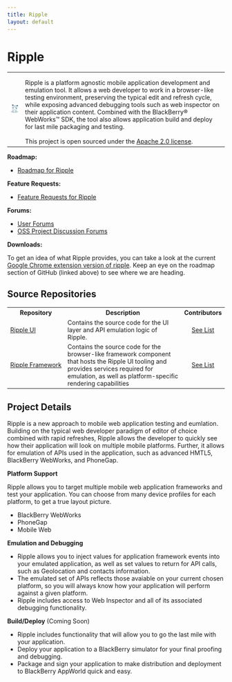 ```yaml
---
title: Ripple
layout: default
---
```


# Ripple

<table>
<tr>
	<td><img src="../images/logo_hippo.png"/></td>
	<td valign="top" style="padding-top:15px">
		Ripple is a platform agnostic mobile application development and emulation tool.  It allows a web developer to work in a browser-like testing environment, preserving the typical edit and refresh cycle, while exposing advanced debugging tools such as web inspector on their application content. Combined with the BlackBerry&reg; WebWorks&trade; SDK, the tool also allows application build and deploy for last mile packaging and testing.
	<br/><br/>
	This project is open sourced under the <a href="http://www.apache.org/licenses/LICENSE-2.0.html" target="_blank">Apache 2.0 license</a>.
	</td>
</tr>
</table>

**Roadmap:**

* [Roadmap for Ripple](https://github.com/blackberry/Ripple-UI/issues/milestones)

**Feature Requests:**

* [Feature Requests for Ripple](https://github.com/blackberry/Ripple-UI/issues?sort=created&labels=Request&direction=desc&state=open)

**Forums:**

* [User Forums](http://supportforums.blackberry.com/t5/Web-Development/bd-p/browser_dev)
* [OSS Project Discussion Forums](http://supportforums.blackberry.com/t5/Ripple-Contributions/bd-p/ripple)

**Downloads:**

To get an idea of what Ripple provides, you can take a look at the current [Google Chrome extension version of ripple](http://ripple.tinyhippos.com).  Keep an eye on the roadmap section of GitHub (linked above) to see where we are heading.



## Source Repositories

<table class="outlined">
  <tr>
    <th>Repository</th>
    <th>Description</th>
    <th>Contributors</th>
  </tr>
  <tr>
    <td style="white-space:nowrap;"><a href="https://github.com/blackberry/Ripple-UI" target="_blank">Ripple UI</a></td>
    <td>Contains the source code for the UI layer and API emulation logic of Ripple.</td>
    <td style="text-align:center"><a href="https://github.com/blackberry/Ripple-UI/contributors">See List</a></td>
  </tr>
  <tr>
    <td style="white-space:nowrap;"><a href="https://github.com/blackberry/Ripple-Framework" target="_blank">Ripple Framework</a></td>
    <td>Contains the source code for the browser-like framework component that hosts the Ripple UI tooling and provides services required for emulation, as well as platform-specific rendering capabilities</td>
    <td style="text-align:center"><a href="https://github.com/blackberry/Ripple-Framework/contributors">See List</a></td>
  </tr>

</table>


## Project Details

Ripple is a new approach to mobile web application testing and eumlation.  Building on the typical web developer paradigm of editor of choice combined with rapid refreshes, Ripple allows the developer to quickly see how their application will look on multiple mobile platforms.  Further, it allows for emulation of APIs used in the application, such as advanced HMTL5, BlackBerry WebWorks, and PhoneGap.

**Platform Support**

Ripple allows you to target multiple mobile web application frameworks and test your application.  You can choose from many device profiles for each platform, to get a true layout picture.
* BlackBerry WebWorks
* PhoneGap
* Mobile Web

**Emulation and Debugging**

* Ripple allows you to inject values for application framework events into your emulated application, as well as set values to return for API calls, such as Geolocation and contacts information.
* The emulated set of APIs reflects those avaiable on your current chosen platform, so you will always know how your application will perform against a given platform.
* Ripple includes access to Web Inspector and all of its associated debugging functionality.

**Build/Deploy** (Coming Soon)

* Ripple includes functionality that will allow you to go the last mile with your application.
* Deploy your application to a BlackBerry simulator for your final proofing and debugging.
* Package and sign your application to make distribution and deployment to BlackBerry AppWorld quick and easy.
